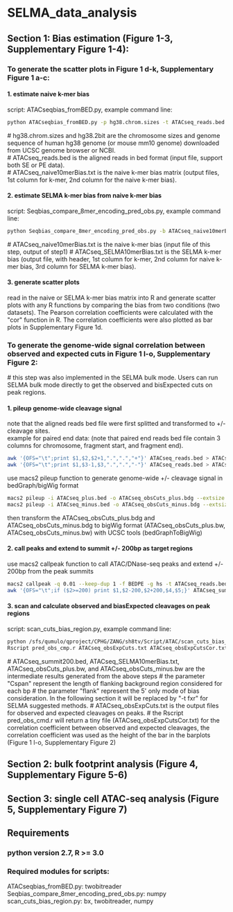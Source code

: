 # SELMA_data_analysis

## Section 1: Bias estimation (Figure 1-3, Supplementary Figure 1-4):
### To generate the scatter plots in Figure 1 d-k, Supplementary Figure 1 a-c:
#### 1. estimate naive k-mer bias 
script: ATACseqbias_fromBED.py, example command line: 
```sh
python ATACseqbias_fromBED.py -p hg38.chrom.sizes -t ATACseq_reads.bed -f 5 -s hg38.2bit -o ATACseq_naive10merBias.txt
```
\# hg38.chrom.sizes and hg38.2bit are the chromosome sizes and genome sequence of human hg38 genome (or mouse mm10 genome) downloaded from UCSC genome browser or NCBI.<br>
\# ATACseq_reads.bed is the aligned reads in bed format (input file, support both SE or PE data). <br>
\# ATACseq_naive10merBias.txt is the naive k-mer bias matrix (output files, 1st column for k-mer, 2nd column for the naive k-mer bias). 
#### 2. estimate SELMA k-mer bias from naive k-mer bias
script: Seqbias_compare_8mer_encoding_pred_obs.py, example command line: 
```sh
python Seqbias_compare_8mer_encoding_pred_obs.py -b ATACseq_naive10merBias.txt -o ATACseq_SELMA10merBias.txt
```
\# ATACseq_naive10merBias.txt is the naive k-mer bias (input file of this step, output of step1)
\# ATACseq_SELMA10merBias.txt is the SELMA k-mer bias (output file, with header, 1st column for k-mer, 2nd column for naive k-mer bias, 3rd column for SELMA k-mer bias). 
#### 3. generate scatter plots
read in the naive or SELMA k-mer bias matrix into R and generate scatter plots with any R functions by comparing the bias from two conditions (two datasets). The Pearson correlation coefficients were calculated with the "cor" function in R. The correlation coefficients were also plotted as bar plots in Supplementary Figure 1d. 

### To generate the genome-wide signal correlation between observed and expected cuts in Figure 1 l-o, Supplementary Figure 2:
\# this step was also implemented in the SELMA bulk mode. Users can run SELMA bulk mode directly to get the observed and bisExpected cuts on peak regions.
#### 1. pileup genome-wide cleavage signal
note that the aligned reads bed file were first splitted and transformed to +/- cleavage sites. <br>
example for paired end data: (note that paired end reads bed file contain 3 columns for chromosome, fragment start, and fragment end). 
```sh
awk '{OFS="\t";print $1,$2,$2+1,".",".","+"}' ATACseq_reads.bed > ATACseq_plus.bed
awk '{OFS="\t";print $1,$3-1,$3,".",".","-"}' ATACseq_reads.bed > ATACseq_minus.bed
```
use macs2 pileup function to generate genome-wide +/- cleavage signal in bedGraph/bigWig format 
```sh
macs2 pileup -i ATACseq_plus.bed -o ATACseq_obsCuts_plus.bdg --extsize 1 -f BED
macs2 pileup -i ATACseq_minus.bed -o ATACseq_obsCuts_minus.bdg --extsize 1 -f BED
```
then transform the ATACseq_obsCuts_plus.bdg and ATACseq_obsCuts_minus.bdg to bigWig format (ATACseq_obsCuts_plus.bw, ATACseq_obsCuts_minus.bw) with UCSC tools (bedGraphToBigWig)

#### 2. call peaks and extend to summit +/- 200bp as target regions
use macs2 callpeak function to call ATAC/DNase-seq peaks and extend +/- 200bp from the peak summits
```sh
macs2 callpeak -q 0.01 --keep-dup 1 -f BEDPE -g hs -t ATACseq_reads.bed -n ATACseq
awk '{OFS="\t";if ($2>=200) print $1,$2-200,$2+200,$4,$5;}' ATACseq_summits.bed  > ATACseq_summit200.bed
```
#### 3. scan and calculate observed and biasExpected cleavages on peak regions
script: scan_cuts_bias_region.py, example command line: 
```sh
python /sfs/qumulo/qproject/CPHG/ZANG/sh8tv/Script/ATAC/scan_cuts_bias_region.py  --Cspan 25  -t flank  -i ATACseq_summit200.bed -o ATACseq_obsExpCuts.txt -b ATACseq_SELMA10merBias.txt -p ATACseq_obsCuts_plus.bw -n ATACseq_obsCuts_minus.bw
Rscript pred_obs_cmp.r ATACseq_obsExpCuts.txt ATACseq_obsExpCutsCor.txt
```
\# ATACseq_summit200.bed, ATACseq_SELMA10merBias.txt, ATACseq_obsCuts_plus.bw, and ATACseq_obsCuts_minus.bw are the intermediate results generated from the above steps
\# the parameter "Cspan" represent the length of flanking background region considered for each bp
\# the parameter "flank" represent the 5' only mode of bias consideration. In the following section it will be replaced by "-t fxr" for SELMA suggested methods. 
\# ATACseq_obsExpCuts.txt is the output files for observed and expected cleavages on peaks. 
\# the Rscript pred_obs_cmd.r will return a tiny file (ATACseq_obsExpCutsCor.txt) for the correlation coefficient between observed and expected cleavages, the correlation coefficient was used as the height of the bar in the barplots (Figure 1 l-o, Supplementary Figure 2)


## Section 2: bulk footprint analysis (Figure 4, Supplementary Figure 5-6)

## Section 3: single cell ATAC-seq analysis (Figure 5, Supplementary Figure 7)




## Requirements
### python version 2.7, R >= 3.0
### Required modules for scripts: 
ATACseqbias_fromBED.py: twobitreader <br>
Seqbias_compare_8mer_encoding_pred_obs.py: numpy <br>
scan_cuts_bias_region.py: bx, twobitreader, numpy <br>
